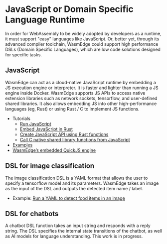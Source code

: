 # JavaScript or Domain Specific Language Runtime

In order for WebAssembly to be widely adopted by developers as a runtime, it must support "easy" languages like JavaScript. Or, better yet, through its advanced compiler toolchain, WasmEdge could support high performance DSLs (Domain Specific Languages), which are low code solutions designed for specific tasks.

## JavaScript

WasmEdge can act as a cloud-native JavaScript runtime by embedding a JS execution engine or interpreter. It is faster and lighter than running a JS engine inside Docker. WasmEdge supports JS APIs to access native extension libraries such as network sockets, tensorflow, and user-defined shared libraries. It also allows embedding JS into other high-performance languages (eg, Rust) or using Rust / C to implement JS functions.

* Tutorials
  * [Run JavaScript](https://www.secondstate.io/articles/run-javascript-in-webassembly-with-wasmedge/)
  * [Embed JavaScript in Rust](https://www.secondstate.io/articles/embed-javascript-in-rust/)
  * [Create JavaScript API using Rust functions](https://www.secondstate.io/articles/embed-rust-in-javascript/)
  * [Call C native shared library functions from JavaScript](https://www.secondstate.io/articles/call-native-functions-from-javascript/)
* [Examples](../write_wasm/js.md)
* [WasmEdge’s embedded QuickJS engine](https://github.com/second-state/wasmedge-quickjs)

## DSL for image classification

The image classification DSL is a YAML format that allows the user to specify a tensorflow model and its parameters. WasmEdge takes an image as the input of the DSL and outputs the detected item name / label.

* Example: [Run a YAML to detect food items in an image](https://github.com/second-state/wasm-learning/blob/master/cli/classify_yml/config/food.yml)

## DSL for chatbots

A chatbot DSL function takes an input string and responds with a reply string. The DSL specifies the internal state transitions of the chatbot, as well as AI models for language understanding. This work is in progress.
